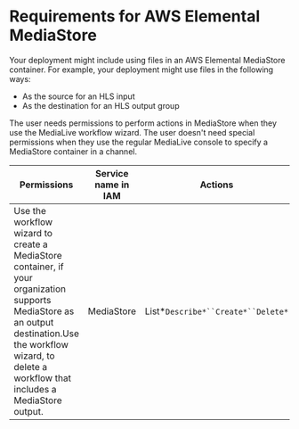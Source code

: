 # Requirements for AWS Elemental MediaStore<a name="requirements-for-mediastore"></a>

Your deployment might include using files in an AWS Elemental MediaStore container\. For example, your deployment might use files in the following ways:
+ As the source for an HLS input
+ As the destination for an HLS output group

The user needs permissions to perform actions in MediaStore when they use the MediaLive workflow wizard\. The user doesn't need special permissions when they use the regular MediaLive console to specify a MediaStore container in a channel\. 


| Permissions | Service name in IAM | Actions | 
| --- | --- | --- | 
| Use the workflow wizard to create a MediaStore container, if your organization supports MediaStore as an output destination\.Use the workflow wizard, to delete a workflow that includes a MediaStore output\. | MediaStore | List\*`Describe*``Create*``Delete*` | 